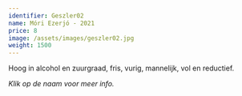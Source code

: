 ```yaml
---
identifier: Geszler02
name: Móri Ezerjó - 2021
price: 8
image: /assets/images/geszler02.jpg
weight: 1500
---
```

Hoog in alcohol en zuurgraad, fris, vurig, mannelijk, vol en reductief.

*Klik op de naam voor meer info.*
